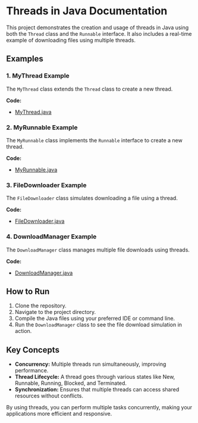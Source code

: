 # Threads in Java Documentation

This project demonstrates the creation and usage of threads in Java using both the `Thread` class and the `Runnable` interface. It also includes a real-time example of downloading files using multiple threads.

## Examples

### 1. MyThread Example

The `MyThread` class extends the `Thread` class to create a new thread.

**Code:**
- [MyThread.java](../../java/src/awesome/lld/java/concurrency/thread/MyThread.java)

### 2. MyRunnable Example

The `MyRunnable` class implements the `Runnable` interface to create a new thread.

**Code:**
- [MyRunnable.java](../../java/src/awesome/lld/java/concurrency/thread/MyRunnable.java)

### 3. FileDownloader Example

The `FileDownloader` class simulates downloading a file using a thread.

**Code:**
- [FileDownloader.java](../../java/src/awesome/lld/java/concurrency/thread/FileDownloader.java)

### 4. DownloadManager Example

The `DownloadManager` class manages multiple file downloads using threads.

**Code:**
- [DownloadManager.java](../../java/src/awesome/lld/java/concurrency/thread/DownloadManager.java)

## How to Run

1. Clone the repository.
2. Navigate to the project directory.
3. Compile the Java files using your preferred IDE or command line.
4. Run the `DownloadManager` class to see the file download simulation in action.

## Key Concepts

- **Concurrency:** Multiple threads run simultaneously, improving performance.
- **Thread Lifecycle:** A thread goes through various states like New, Runnable, Running, Blocked, and Terminated.
- **Synchronization:** Ensures that multiple threads can access shared resources without conflicts.

By using threads, you can perform multiple tasks concurrently, making your applications more efficient and responsive.